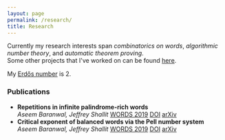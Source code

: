 ```yaml
---
layout: page
permalink: /research/
title: Research
---
```


Currently my research interests span <i>combinatorics on words</i>, <i>algorithmic number theory</i>, and <i>automatic theorem proving</i>.<br>
Some other projects that I've worked on can be found <a href="{{site.base_url}}/projects/">here</a>.

My <a href="https://en.wikipedia.org/wiki/Erdős_number">Erdős number</a> is 2.

### Publications

<ul class="list-group">
  <li class="list-group-item list-group-item-action d-flex justify-content-between align-items-center">
    <span>
      <b>Repetitions in infinite palindrome-rich words</b><br>
      <i>Aseem Baranwal, Jeffrey Shallit</i>
    </span>
    <span>
      <a class="badge badge-primary" href="http://words2019.lboro.ac.uk/">WORDS 2019</a>
      <a class="badge badge-dark" href="https://doi.org/10.1007/978-3-030-28796-2_7">DOI</a>
      <a class="badge badge-dark" href="https://arxiv.org/abs/1904.10028">arXiv</a>
    </span>
  </li>

  <li class="list-group-item list-group-item-action d-flex justify-content-between align-items-center">
    <span>
      <b>Critical exponent of balanced words via the Pell number system</b><br>
      <i>Aseem Baranwal, Jeffrey Shallit</i>
    </span>
    <span>
      <a class="badge badge-primary" href="http://words2019.lboro.ac.uk/">WORDS 2019</a>
      <a class="badge badge-dark" href="https://doi.org/10.1007/978-3-030-28796-2_6">DOI</a>
      <a class="badge badge-dark" href="https://arxiv.org/abs/1902.00503">arXiv</a>
    </span>
  </li>
</ul>
